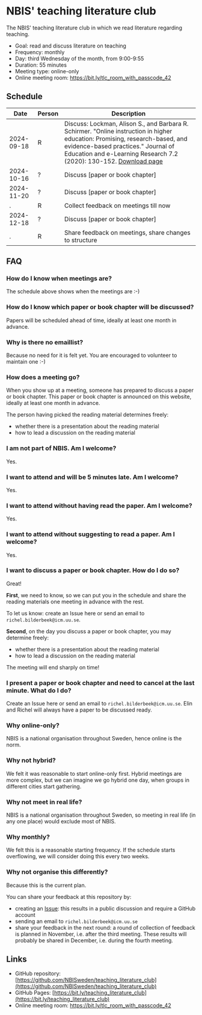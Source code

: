 # NBIS' teaching literature club

The NBIS' teaching literature club
in which we read literature regarding teaching.

- Goal: read and discuss literature on teaching
- Frequency: monthly
- Day: third Wednesday of the month, from 9:00-9:55
- Duration: 55 minutes
- Meeting type: online-only
- Online meeting room: <https://bit.ly/tlc_room_with_passcode_42>

## Schedule

Date      |Person|Description
----------|------|----------------------------------------------------
2024-09-18|R     |Discuss: Lockman, Alison S., and Barbara R. Schirmer. "Online instruction in higher education: Promising, research-based, and evidence-based practices." Journal of Education and e-Learning Research 7.2 (2020): 130-152. [Download page](https://eric.ed.gov/?id=EJ1258655)
2024-10-16|?     |Discuss [paper or book chapter]
2024-11-20|?     |Discuss [paper or book chapter]
.         |R     |Collect feedback on meetings till now
2024-12-18|?     |Discuss [paper or book chapter]
.         |R     |Share feedback on meetings, share changes to structure

## FAQ

### How do I know when meetings are?

The schedule above shows when the meetings are :-)

### How do I know which paper or book chapter will be discussed?

Papers will be scheduled ahead of time, 
ideally at least one month in advance.

### Why is there no emaillist?

Because no need for it is felt yet.
You are encouraged to volunteer to maintain one :-)

### How does a meeting go?

When you show up at a meeting,
someone has prepared to discuss a paper or book chapter.
This paper or book chapter is announced on this website,
ideally at least one month in advance.

The person having picked the reading material determines freely:

- whether there is a presentation about the reading material 
- how to lead a discussion on the reading material

### I am not part of NBIS. Am I welcome?

Yes.

### I want to attend and will be 5 minutes late. Am I welcome?

Yes.

### I want to attend without having read the paper. Am I welcome?

Yes.

### I want to attend without suggesting to read a paper. Am I welcome?

Yes.

### I want to discuss a paper or book chapter. How do I do so?

Great!

**First**, we need to know, so we can put you in the schedule and share
the reading materials one meeting in advance with the rest.

To let us know: create an Issue here or send an email to `richel.bilderbeek@icm.uu.se`.

**Second**, on the day you discuss a paper or book chapter,
you may determine freely:

- whether there is a presentation about the reading material 
- how to lead a discussion on the reading material

The meeting will end sharply on time!

### I present a paper or book chapter and need to cancel at the last minute. What do I do?

Create an Issue here or send an email to `richel.bilderbeek@icm.uu.se`.
Elin and Richel will always have a paper to be discussed ready.

### Why online-only?

NBIS is a national organisation throughout Sweden, 
hence online is the norm.

### Why not hybrid?

We felt it was reasonable to start online-only first.
Hybrid meetings are more complex, 
but we can imagine we go hybrid one day,
when groups in different cities start gathering.

### Why not meet in real life?

NBIS is a national organisation throughout Sweden,
so meeting in real life (in any one place) would exclude most of NBIS.

### Why monthly?

We felt this is a reasonable starting frequency. 
If the schedule starts overflowing, 
we will consider doing this every two weeks.

### Why not organise this differently?

Because this is the current plan. 

You can share your feedback at this repository by:
 
- creating an [Issue](https://github.com/NBISweden/teaching_literature_club/issues):
  this results in a public discussion and require a GitHub account
- sending an email to `richel.bilderbeek@icm.uu.se`
- share your feedback in the next round:
  a round of collection of feedback is planned in November,
  i.e. after the third meeting. 
  These results will probably be shared in December, 
  i.e. during the fourth meeting.

## Links

- GitHub repository: [https://github.com/NBISweden/teaching_literature_club](https://github.com/NBISweden/teaching_literature_club)
- GitHub Pages: [https://bit.ly/teaching_literature_club](https://bit.ly/teaching_literature_club)
- Online meeting room: <https://bit.ly/tlc_room_with_passcode_42>
